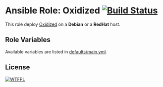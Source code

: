 # Ansible Role: Oxidized [![Build Status](https://travis-ci.org/justereseau/ansible-oxidized.svg?branch=master)](https://travis-ci.org/justereseau/ansible-oxidized)

This role deploy [Oxidized](https://github.com/ytti/oxidized#index) on a **Debian** or a **RedHat** host.

## Role Variables

Available variables are listed in [defaults/main.yml](defaults/main.yml).

## License

[![WTFPL](http://www.wtfpl.net/wp-content/uploads/2012/12/wtfpl-badge-1.png)](https://http://www.wtfpl.net)
